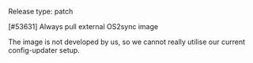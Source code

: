 Release type: patch

[#53631] Always pull external OS2sync image

The image is not developed by us, so we cannot really utilise our
current config-updater setup.
